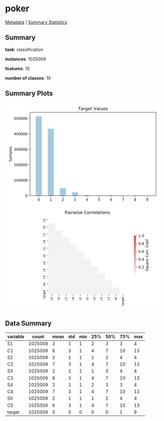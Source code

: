 # poker

[Metadata](metadata.yaml) | [Summary Statistics](summary_stats.csv)

## Summary

**task**: classification

**instances**: 1025009

**features**: 10

**number of classes**: 10

## Summary Plots

![Labels](label.svg)
![Corr](corr.svg)

## Data Summary

|	variable	|	count	|	mean	|	std	|	min	|	25%	|	50%	|	75%	|	max|
| --- | --- | --- | --- | --- | --- | --- | --- | --- |
|	S1	|	1025009	|	2	|	1	|	1	|	2	|	3	|	3	|	4
|	C1	|	1025009	|	6	|	3	|	1	|	4	|	7	|	10	|	13
|	S2	|	1025009	|	2	|	1	|	1	|	1	|	2	|	4	|	4
|	C2	|	1025009	|	7	|	3	|	1	|	4	|	7	|	10	|	13
|	S3	|	1025009	|	2	|	1	|	1	|	1	|	3	|	4	|	4
|	C3	|	1025009	|	6	|	3	|	1	|	4	|	7	|	10	|	13
|	S4	|	1025009	|	2	|	1	|	1	|	2	|	3	|	3	|	4
|	C4	|	1025009	|	7	|	3	|	1	|	4	|	7	|	10	|	13
|	S5	|	1025009	|	2	|	1	|	1	|	1	|	2	|	4	|	4
|	C5	|	1025009	|	6	|	3	|	1	|	4	|	7	|	10	|	13
|	target	|	1025009	|	0	|	0	|	0	|	0	|	0	|	1	|	9
